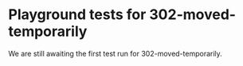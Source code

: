 # Playground tests for 302-moved-temporarily
We are still awaiting the first test run for 302-moved-temporarily.
